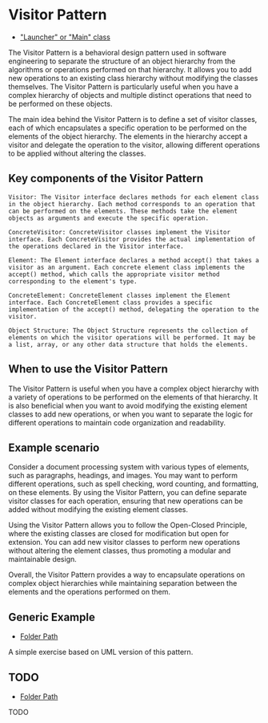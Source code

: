 # Visitor Pattern

- ["Launcher" or "Main" class](./src/main/java/it/gb/VisitorPattern.java)

The Visitor Pattern is a behavioral design pattern used in software engineering to separate the structure of an object hierarchy from the algorithms or operations performed on that hierarchy. It allows you to add new operations to an existing class hierarchy without modifying the classes themselves. The Visitor Pattern is particularly useful when you have a complex hierarchy of objects and multiple distinct operations that need to be performed on these objects.

The main idea behind the Visitor Pattern is to define a set of visitor classes, each of which encapsulates a specific operation to be performed on the elements of the object hierarchy. The elements in the hierarchy accept a visitor and delegate the operation to the visitor, allowing different operations to be applied without altering the classes.

## Key components of the Visitor Pattern

    Visitor: The Visitor interface declares methods for each element class in the object hierarchy. Each method corresponds to an operation that can be performed on the elements. These methods take the element objects as arguments and execute the specific operation.

    ConcreteVisitor: ConcreteVisitor classes implement the Visitor interface. Each ConcreteVisitor provides the actual implementation of the operations declared in the Visitor interface.

    Element: The Element interface declares a method accept() that takes a visitor as an argument. Each concrete element class implements the accept() method, which calls the appropriate visitor method corresponding to the element's type.

    ConcreteElement: ConcreteElement classes implement the Element interface. Each ConcreteElement class provides a specific implementation of the accept() method, delegating the operation to the visitor.

    Object Structure: The Object Structure represents the collection of elements on which the visitor operations will be performed. It may be a list, array, or any other data structure that holds the elements.

## When to use the Visitor Pattern

The Visitor Pattern is useful when you have a complex object hierarchy with a variety of operations to be performed on the elements of that hierarchy. It is also beneficial when you want to avoid modifying the existing element classes to add new operations, or when you want to separate the logic for different operations to maintain code organization and readability.

## Example scenario

Consider a document processing system with various types of elements, such as paragraphs, headings, and images. You may want to perform different operations, such as spell checking, word counting, and formatting, on these elements. By using the Visitor Pattern, you can define separate visitor classes for each operation, ensuring that new operations can be added without modifying the existing element classes.

Using the Visitor Pattern allows you to follow the Open-Closed Principle, where the existing classes are closed for modification but open for extension. You can add new visitor classes to perform new operations without altering the element classes, thus promoting a modular and maintainable design.

Overall, the Visitor Pattern provides a way to encapsulate operations on complex object hierarchies while maintaining separation between the elements and the operations performed on them.

## Generic Example

- [Folder Path](./src/main/java/it/gb/generic)

A simple exercise based on UML version of this pattern.

## TODO

- [Folder Path](./src/main/java/it/gb/TODO/)

TODO
